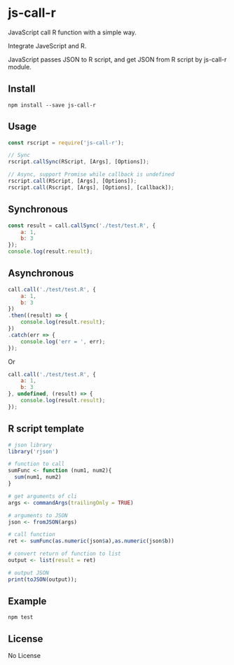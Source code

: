 # js-call-r
JavaScript call R function with a simple way.

Integrate JaveScript and R.

JavaScript passes JSON to R script, and get JSON from R script by js-call-r module.

## Install
```
npm install --save js-call-r
```

## Usage
```js
const rscript = require('js-call-r');

// Sync
rscript.callSync(RScript, [Args], [Options]);

// Async, support Promise while callback is undefined
rscript.call(RScript, [Args], [Options]);
rscript.call(Rscript, [Args], [Options], [callback]);
```

## Synchronous
```js
const result = call.callSync('./test/test.R', {
    a: 1,
    b: 3
});
console.log(result.result);
```

## Asynchronous
```js
call.call('./test/test.R', {
    a: 1,
    b: 3
})
.then((result) => {
    console.log(result.result);
})
.catch(err => {
    console.log('err = ', err);
});

```
Or
```js
call.call('./test/test.R', {
    a: 1,
    b: 3
}, undefined, (result) => {
    console.log(result.result);
});
```

## R script template
```r
# json library
library('rjson')

# function to call
sumFunc <- function (num1, num2){
  sum(num1, num2)
}

# get arguments of cli
args <- commandArgs(trailingOnly = TRUE)

# arguments to JSON
json <- fromJSON(args)

# call function
ret <- sumFunc(as.numeric(json$a),as.numeric(json$b))

# convert return of function to list
output <- list(result = ret)

# output JSON
print(toJSON(output));
```

## Example
```
npm test
```

## License

No License



